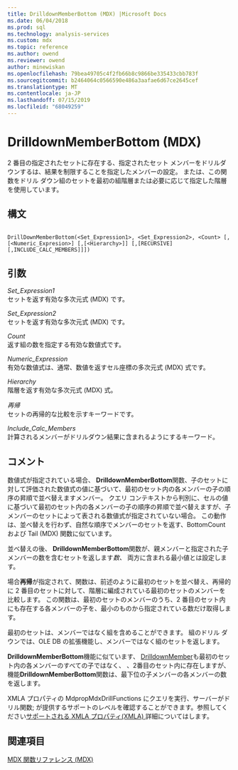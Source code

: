 ```yaml
---
title: DrilldownMemberBottom (MDX) |Microsoft Docs
ms.date: 06/04/2018
ms.prod: sql
ms.technology: analysis-services
ms.custom: mdx
ms.topic: reference
ms.author: owend
ms.reviewer: owend
author: minewiskan
ms.openlocfilehash: 79bea49705c4f2fb66b8c9866be335433cbb783f
ms.sourcegitcommit: b2464064c0566590e486a3aafae6d67ce2645cef
ms.translationtype: MT
ms.contentlocale: ja-JP
ms.lasthandoff: 07/15/2019
ms.locfileid: "68049259"
---
```

# <a name="drilldownmemberbottom-mdx"></a>DrilldownMemberBottom (MDX)


  2 番目の指定されたセットに存在する、指定されたセット メンバーをドリルダウンするは、結果を制限することを指定したメンバーの設定。 または、この関数をドリル ダウン組のセットを最初の組階層または必要に応じて指定した階層を使用しています。  
  
## <a name="syntax"></a>構文  
  
```  
  
DrillDownMemberBottom(<Set_Expression1>, <Set_Expression2>, <Count> [,[<Numeric_Expresion>] [,[<Hierarchy>]] [,[RECURSIVE][,INCLUDE_CALC_MEMBERS]]])  
```  
  
## <a name="arguments"></a>引数  
 *Set_Expression1*  
 セットを返す有効な多次元式 (MDX) です。  
  
 *Set_Expression2*  
 セットを返す有効な多次元式 (MDX) です。  
  
 *Count*  
 返す組の数を指定する有効な数値式です。  
  
 *Numeric_Expression*  
 有効な数値式は、通常、数値を返すセル座標の多次元式 (MDX) 式です。  
  
 *Hierarchy*  
 階層を返す有効な多次元式 (MDX) 式。  
  
 *再帰*  
 セットの再帰的な比較を示すキーワードです。  
  
 *Include_Calc_Members*  
 計算されるメンバーがドリルダウン結果に含まれるようにするキーワード。  
  
## <a name="remarks"></a>コメント  
 数値式が指定されている場合、 **DrilldownMemberBottom**関数、子のセットに対して評価された数値式の値に基づいて、最初のセット内の各メンバーの子の順序の昇順で並べ替えますメンバー。 クエリ コンテキストから判別に、セルの値に基づいて最初のセット内の各メンバーの子の順序の昇順で並べ替えますが、子メンバーのセットによって表される数値式が指定されていない場合。 この動作は、並べ替えを行わず、自然な順序でメンバーのセットを返す、BottomCount および Tail (MDX) 関数に似ています。  
  
 並べ替えの後、 **DrilldownMemberBottom**関数が、親メンバーと指定された子メンバーの数を含むセットを返します*数、* 両方に含まれる最小値とは設定します。  
  
 場合**再帰**が指定されて、関数は、前述のように最初のセットを並べ替え、再帰的に 2 番目のセットに対して、階層に編成されている最初のセットのメンバーを比較します。 この関数は、最初のセットのメンバーのうち、2 番目のセット内にも存在する各メンバーの子を、最小のものから指定されている数だけ取得します。  
  
 最初のセットは、メンバーではなく組を含めることができます。 組のドリル ダウンでは、OLE DB の拡張機能し、メンバーではなく組のセットを返します。  
  
 **DrilldownMemberBottom**機能に似ています、 [DrilldownMember](../mdx/drilldownmember-mdx.md)も最初のセット内の各メンバーのすべての子ではなく、 、2番目のセット内に存在しますが、機能**DrilldownMemberBottom**関数は、最下位の子メンバーの各メンバーの数を返します。  
  
 XMLA プロパティの MdpropMdxDrillFunctions にクエリを実行、サーバーがドリル関数; が提供するサポートのレベルを確認することができます。参照してください[サポートされる XMLA プロパティ&#40;XMLA&#41; ](https://docs.microsoft.com/bi-reference/xmla/xml-elements-properties/propertylist-element-supported-xmla-properties)詳細についてはします。  
  
## <a name="see-also"></a>関連項目  
 [MDX 関数リファレンス &#40;MDX&#41;](../mdx/mdx-function-reference-mdx.md)  
  
  
